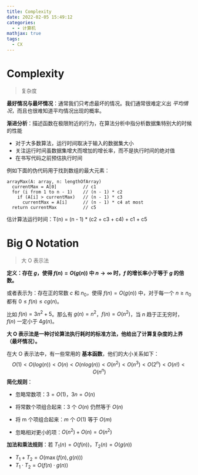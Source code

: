 ```yaml
---
title: Complexity
date: 2022-02-05 15:49:12
categories:
  - - 计算机
mathjax: true
tags:
  - CX
---
```


# Complexity

> 复杂度

**最好情况与最坏情况**：通常我们只考虑最坏的情况。我们通常很难定义出 *平均情况*，而且也很难知道平均情况出现的概率。

**渐进分析**：描述函数在极限附近的行为，在算法分析中指分析数据集特别大的时候的性能

- 对于大多数算法，运行时间取决于输入的数据集大小
- 关注运行时间虽数据集增大而增加的增长率，而不是执行时间的绝对值
- 在书写代码之前预估执行时间

例如下面的伪代码用于找到数组的最大元素：

```text
arrayMax(A: array, n: lengthOfArray)
  currentMax = A[0]          // c1
  for (i from 1 to n - 1)    // (n - 1) * c2
    if (A[i] > currentMax)   // (n - 1) * c3
      currentMax = A[i]      // (n - 1) * c4 at most
  return currentMax          // c5
```

估计算法运行时间：T(n) = (n - 1) * (c2 + c3 + c4) + c1 + c5

# Big O Notation

> 大 O 表示法

**定义：存在 $g$，使得 $f(n) = O(g(n))$ 中 $n \rightarrow \infty$ 时，$f$ 的增长率小于等于 $g$ 的倍数。**

或者表示为：存在正的常数 $c$ 和 $n_0$，使得 $f(n) = O(g(n))$ 中，对于每一个 $n \ge n_0$ 都有 $0 \le f(n) \le cg(n)$。

比如 $f(n) = 3n^2+5$。那么有 $g(n) = n^2$，$f(n) = O(n^2)$，当 $n$ 趋于正无穷时， $f(n)$ 一定小于 $4g(n)$。

**大 O 表示法是一种讨论算法执行耗时的标准方法，他给出了计算复杂度的上界（最坏情况）。**

在大 O 表示法中，有一些常用的 **基本函数**，他们的大小关系如下：
$$
O(1) < O(log(n)) < O(n) < O (nlog(n)) < O(n^2) < O(n^3) < O(2^n) < O(n!) < O(n^n)
$$
**简化规则**：

- 忽略常数项：$3 = O(1)$，$3n = O(n)$

- 将常数个项组合起来：$3$ 个 $O(n)$ 仍然等于 $O(n)$
- 将 m 个项组合起来：$m$ 个 $O(1)$ 等于 $O(m)$
- 忽略相对更小的项：$O(n^2) + O(n) = O(n^2)$

**加法和乘法规则**：若 $T_1(n) = O(f(n))$，$T_2(n) = O(g(n))$

- $T_1 + T_2 = O(\max(f(n), g(n)))$
- $T_1 \cdot T_2 = O(f(n) \cdot g(n))$ 
